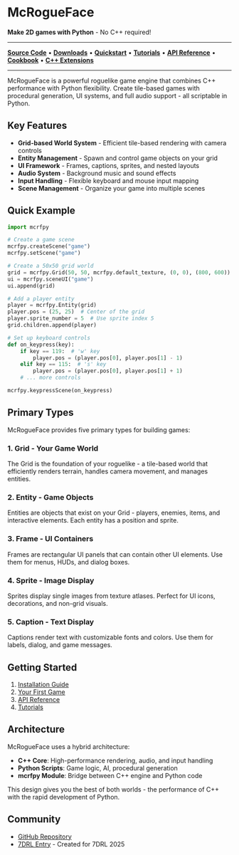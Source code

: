 # McRogueFace

**Make 2D games with Python** - No C++ required!

---

[**Source Code**](https://github.com/jmccardle/McRogueFace) • [**Downloads**](https://github.com/jmccardle/McRogueFace/releases) • [**Quickstart**](https://mcrogueface.github.io/quickstart) • [**Tutorials**](https://mcrogueface.github.io/tutorials) • [**API Reference**](https://mcrogueface.github.io/api-reference) • [**Cookbook**](https://mcrogueface.github.io/cookbook) • [**C++ Extensions**](https://mcrogueface.github.io/extending-cpp)

---

McRogueFace is a powerful roguelike game engine that combines C++ performance with Python flexibility. Create tile-based games with procedural generation, UI systems, and full audio support - all scriptable in Python.

## Key Features

- **Grid-based World System** - Efficient tile-based rendering with camera controls
- **Entity Management** - Spawn and control game objects on your grid
- **UI Framework** - Frames, captions, sprites, and nested layouts
- **Audio System** - Background music and sound effects
- **Input Handling** - Flexible keyboard and mouse input mapping
- **Scene Management** - Organize your game into multiple scenes

## Quick Example

```python
import mcrfpy

# Create a game scene
mcrfpy.createScene("game")
mcrfpy.setScene("game")

# Create a 50x50 grid world
grid = mcrfpy.Grid(50, 50, mcrfpy.default_texture, (0, 0), (800, 600))
ui = mcrfpy.sceneUI("game")
ui.append(grid)

# Add a player entity
player = mcrfpy.Entity(grid)
player.pos = (25, 25)  # Center of the grid
player.sprite_number = 5  # Use sprite index 5
grid.children.append(player)

# Set up keyboard controls
def on_keypress(key):
    if key == 119:  # 'w' key
        player.pos = (player.pos[0], player.pos[1] - 1)
    elif key == 115:  # 's' key
        player.pos = (player.pos[0], player.pos[1] + 1)
    # ... more controls

mcrfpy.keypressScene(on_keypress)
```

## Primary Types

McRogueFace provides five primary types for building games:

### 1. **Grid** - Your Game World
The Grid is the foundation of your roguelike - a tile-based world that efficiently renders terrain, handles camera movement, and manages entities.

### 2. **Entity** - Game Objects
Entities are objects that exist on your Grid - players, enemies, items, and interactive elements. Each entity has a position and sprite.

### 3. **Frame** - UI Containers
Frames are rectangular UI panels that can contain other UI elements. Use them for menus, HUDs, and dialog boxes.

### 4. **Sprite** - Image Display
Sprites display single images from texture atlases. Perfect for UI icons, decorations, and non-grid visuals.

### 5. **Caption** - Text Display
Captions render text with customizable fonts and colors. Use them for labels, dialog, and game messages.

## Getting Started

1. [Installation Guide](getting-started.html#installation)
2. [Your First Game](getting-started.html#first-game)
3. [API Reference](api-reference)
4. [Tutorials](tutorials.html)

## Architecture

McRogueFace uses a hybrid architecture:
- **C++ Core**: High-performance rendering, audio, and input handling
- **Python Scripts**: Game logic, AI, procedural generation
- **mcrfpy Module**: Bridge between C++ engine and Python code

This design gives you the best of both worlds - the performance of C++ with the rapid development of Python.

## Community

- [GitHub Repository](https://github.com/user/McRogueFace)
- [7DRL Entry](https://7drl.com/) - Created for 7DRL 2025